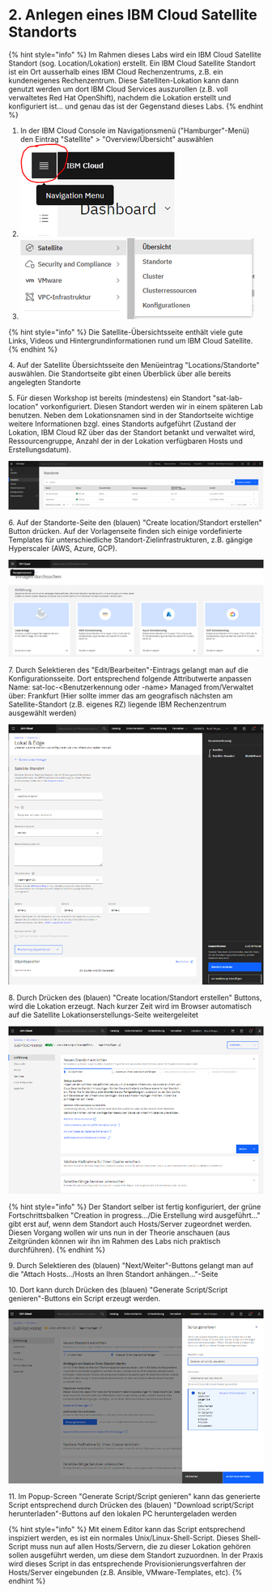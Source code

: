 # 2. Anlegen eines IBM Cloud Satellite Standorts

{% hint style="info" %}
Im Rahmen dieses Labs wird ein IBM Cloud Satellite Standort (sog. Location/Lokation) erstellt. Ein IBM Cloud Satellite Standort ist ein Ort ausserhalb eines IBM Cloud Rechenzentrums, z.B. ein kundeneigenes Rechenzentrum. Diese Satelliten-Lokation kann dann genutzt werden um dort IBM Cloud Services auszurollen (z.B. voll verwaltetes Red Hat OpenShift), nachdem die Lokation erstellt und konfiguriert ist... und genau das ist der Gegenstand dieses Labs.
{% endhint %}

1. In der IBM Cloud Console im Navigationsmenü ("Hamburger"-Menü) den Eintrag "Satellite" > "Overview/Übersicht" auswählen
2. ![](<.gitbook/assets/image (40) (1) (1) (1).png>)
3. ![](<.gitbook/assets/image (36) (1) (1) (1).png>)

{% hint style="info" %}
Die Satellite-Übersichtsseite enthält viele gute Links, Videos und Hintergrundinformationen rund um IBM Cloud Satellite.
{% endhint %}

4\. Auf der Satellite Übersichtsseite den Menüeintrag "Locations/Standorte" auswählen. Die Standortseite gibt einen Überblick über alle bereits angelegten Standorte

5\. Für diesen Workshop ist bereits (mindestens) ein Standort "sat-lab-location" vorkonfiguriert. Diesen Standort werden wir in einem späteren Lab benutzen.  Neben dem Lokationsnamen sind in der Standortseite wichtige weitere Informationen bzgl. eines Standorts aufgeführt (Zustand der Lokation, IBM Cloud RZ über das der Standort betankt und verwaltet wird, Ressourcengruppe, Anzahl der in der Lokation verfügbaren Hosts  und Erstellungsdatum).

![](<.gitbook/assets/image (38) (1) (1) (1).png>)

6\. Auf der Standorte-Seite den (blauen) "Create location/Standort erstellen" Button drücken. Auf der Vorlagenseite finden sich einige vordefinierte Templates für unterschiedliche Standort-Zielinfrastrukturen, z.B. gängige Hyperscaler (AWS, Azure, GCP).

![](<.gitbook/assets/image (39) (1) (1) (1).png>)

7\. Durch Selektieren des "Edit/Bearbeiten"-Eintrags gelangt man auf die Konfigurationsseite. Dort entsprechend folgende Attributwerte anpassen Name: sat-loc-\<Benutzerkennung oder -name> Managed from/Verwaltet über: Frankfurt (Hier sollte immer das am geografisch nächsten am Satellite-Standort (z.B. eigenes RZ) liegende IBM Rechenzentrum  ausgewählt werden)

![](<.gitbook/assets/image (35) (1).png>)

8\. Durch Drücken des (blauen) "Create location/Standort erstellen" Buttons, wird die Lokation erzeugt. Nach kurzer Zeit wird im Browser automatisch auf die Satellite Lokationserstellungs-Seite weitergeleitet

![](<.gitbook/assets/image (37) (1) (1).png>)

{% hint style="info" %}
Der Standort selber ist fertig konfiguriert, der grüne Fortschrittsbalken "Creation in progress.../Die Erstellung wird ausgeführt..." gibt erst auf, wenn dem Standort auch Hosts/Server zugeordnet werden.  Diesen Vorgang wollen wir uns nun in der Theorie anschauen (aus Zeitgründen können wir ihn im Rahmen des Labs nich praktisch durchführen).
{% endhint %}

9\. Durch Selektieren des (blauen) "Next/Weiter"-Buttons gelangt man auf die "Attach Hosts.../Hosts an Ihren Standort anhängen..."-Seite

10\. Dort kann durch Drücken des (blauen) "Generate Script/Script genieren"-Buttons ein  Script erzeugt werden.

![](<.gitbook/assets/image (38) (1) (1).png>)

11\. Im Popup-Screen "Generate Script/Script genieren" kann das generierte Script entsprechend durch Drücken des (blauen) "Download script/Script herunterladen"-Buttons auf den lokalen PC heruntergeladen werden

{% hint style="info" %}
Mit einem Editor kann das Script entsprechend inspiziert werden, es ist ein normales Unix/Linux-Shell-Script. Dieses Shell-Script muss nun auf allen Hosts/Servern, die zu dieser Lokation gehören sollen ausgeführt werden, um diese dem Standort zuzuordnen. In der Praxis wird dieses Script in das entsprechende Provisionierungsverfahren der Hosts/Server eingebunden (z.B. Ansible, VMware-Templates, etc).
{% endhint %}
